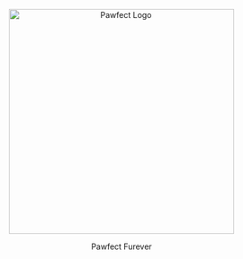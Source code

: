 <p align="center"><a href="https://laravel.com" target="_blank"><img src="https://github.com/RidhoAji921/pawfect-furever/blob/main/public/images/Logo.png" width="400" alt="Pawfect Logo"></a></p>
<p align="center">Pawfect Furever</p>
